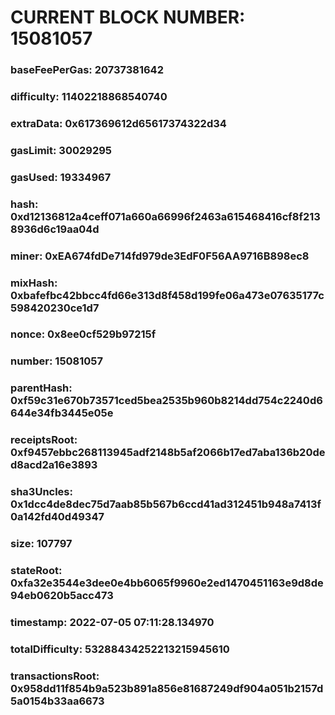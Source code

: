 # CURRENT BLOCK NUMBER: 15081057

### baseFeePerGas: 20737381642
### difficulty: 11402218868540740
### extraData: 0x617369612d65617374322d34
### gasLimit: 30029295
### gasUsed: 19334967
### hash: 0xd12136812a4ceff071a660a66996f2463a615468416cf8f2138936d6c19aa04d
### miner: 0xEA674fdDe714fd979de3EdF0F56AA9716B898ec8
### mixHash: 0xbafefbc42bbcc4fd66e313d8f458d199fe06a473e07635177c598420230ce1d7
### nonce: 0x8ee0cf529b97215f
### number: 15081057
### parentHash: 0xf59c31e670b73571ced5bea2535b960b8214dd754c2240d6644e34fb3445e05e
### receiptsRoot: 0xf9457ebbc268113945adf2148b5af2066b17ed7aba136b20ded8acd2a16e3893
### sha3Uncles: 0x1dcc4de8dec75d7aab85b567b6ccd41ad312451b948a7413f0a142fd40d49347
### size: 107797
### stateRoot: 0xfa32e3544e3dee0e4bb6065f9960e2ed1470451163e9d8de94eb0620b5acc473
### timestamp: 2022-07-05 07:11:28.134970
### totalDifficulty: 53288434252213215945610
### transactionsRoot: 0x958dd11f854b9a523b891a856e81687249df904a051b2157d5a0154b33aa6673
